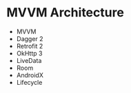 # MVVM Architecture
- MVVM 
- Dagger 2
- Retrofit 2
- OkHttp 3
- LiveData
- Room
- AndroidX
- Lifecycle
